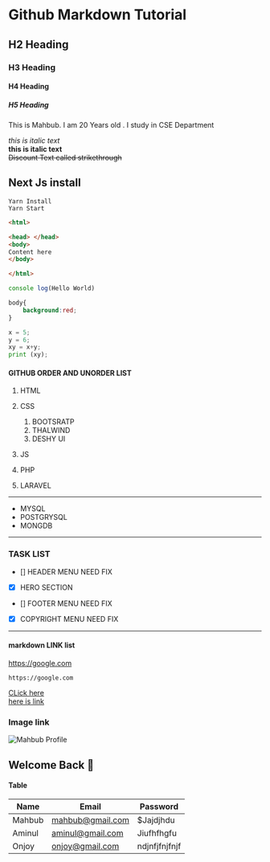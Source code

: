<!-- Markdown Totorial-->
# Github Markdown Tutorial
## H2 Heading 
### H3 Heading
#### H4 Heading
##### H5 Heading
<p> This  is Mahbub. I am 20 Years old . I study in CSE Department </p>

_this is italic text_  
__this is italic text__  
~~Discount Text called strikethrough~~  
## Next Js install
`Yarn Install`  
`Yarn Start`  

```html
<html>

<head> </head>
<body>
Content here
</body>

</html>
````

```javascript
console log(Hello World)
```
```css
body{
    background:red;
}
````
```python
x = 5;
y = 6;
xy = x+y;
print (xy);
```
#### GITHUB ORDER AND UNORDER LIST 

1. HTML
1. CSS
    1. BOOTSRATP
    1. THALWIND
    1. DESHY UI

1. JS
1. PHP
1. LARAVEL  

---

- MYSQL
- POSTGRYSQL
- MONGDB
---



### TASK LIST
- [] HEADER MENU NEED FIX
- [X] HERO SECTION
- [] FOOTER MENU NEED FIX
- [X] COPYRIGHT MENU NEED FIX

---
#### markdown LINK list
[websitelink]: https://google.com  
https://google.com

`https://google.com`  

[CLick here](https://google.com)  
[here is link][websitelink]

### Image link  
![Mahbub Profile](https://www.google.com/logos/doodles/2024/paris-games-artistic-gymnastics-day-2-6753651837110526-law.gif)   
## Welcome Back 👋

#### Table   

| Name | Email | Password |
|----- | ----- | ------ |
| Mahbub | mahbub@gmail.com | $Jajdjhdu |
| Aminul | aminul@gmail.com | Jiufhfhgfu|
| Onjoy | onjoy@gmail.com | ndjnfjfnjfnjf |
